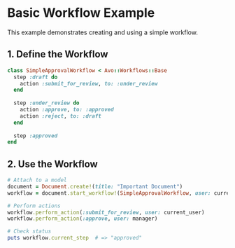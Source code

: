 # Basic Workflow Example

This example demonstrates creating and using a simple workflow.

## 1. Define the Workflow

```ruby
class SimpleApprovalWorkflow < Avo::Workflows::Base
  step :draft do
    action :submit_for_review, to: :under_review
  end
  
  step :under_review do
    action :approve, to: :approved
    action :reject, to: :draft
  end
  
  step :approved
end
```

## 2. Use the Workflow

```ruby
# Attach to a model
document = Document.create!(title: "Important Document")
workflow = document.start_workflow!(SimpleApprovalWorkflow, user: current_user)

# Perform actions
workflow.perform_action(:submit_for_review, user: current_user)
workflow.perform_action(:approve, user: manager)

# Check status
puts workflow.current_step  # => "approved"
```

